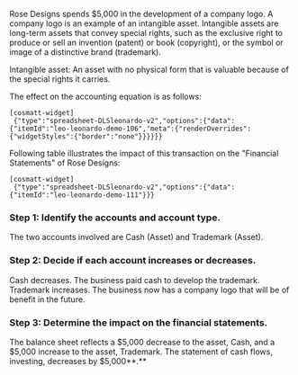 Rose Designs spends $5,000 in the development of a company logo. A company logo is an example of an intangible asset. Intangible assets are long-term assets that convey special rights, such as the exclusive right to produce or sell an invention (patent) or book (copyright), or the symbol or image of a distinctive brand (trademark).

Intangible asset: An asset with no physical form that is valuable because of the special rights it carries.

The effect on the accounting equation is as follows:

```
[cosmatt-widget]
 {"type":"spreadsheet-DLSleonardo-v2","options":{"data":{"itemId":"leo-leonardo-demo-106","meta":{"renderOverrides":{"widgetStyles":{"border":"none"}}}}}} 
```

Following table illustrates the impact of this transaction on the "Financial Statements" of Rose Designs:

```
[cosmatt-widget]
 {"type":"spreadsheet-DLSleonardo-v2","options":{"data":{"itemId":"leo-leonardo-demo-111"}}} 
```

### Step 1: Identify the accounts and account type. 

The two accounts involved are Cash (Asset) and Trademark (Asset).

### Step 2: Decide if each account increases or decreases. 

Cash decreases. The business paid cash to develop the trademark. Trademark increases. The business now has a company logo that will be of benefit in the future.

### Step 3: Determine the impact on the financial statements. 

The balance sheet reflects a $5,000 decrease to the asset, Cash, and a $5,000 increase to the asset, Trademark. The statement of cash flows, investing, decreases by $5,000**.**
